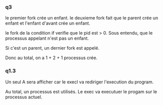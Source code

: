 ### q3

le premier fork crée un enfant.
le deuxieme fork fait que le parent crée un enfant et l'enfant d'avant crée un enfant.

le fork de la condition if verifie que le pid est > 0. Sous entendu, que le processus appelant n'est pas un enfant.

Si c'est un parent, un dernier fork est appelé.

Donc au total, on a 1 + 2 + 1 processus crée.

### q1.3

Un seul A sera afficher car le execl va rediriger l'execution du program.

Au total, un processus est utilisés. Le exec va executuer le progam sur le processus actuel.


